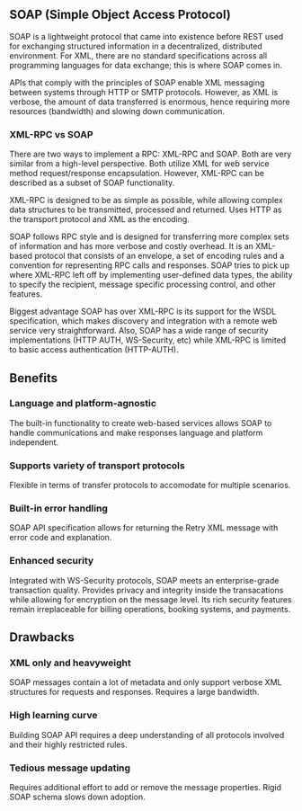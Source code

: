 ## SOAP (Simple Object Access Protocol)

SOAP is a lightweight protocol that came into existence before REST used for exchanging structured information in a decentralized, distributed environment. For XML, there are no standard specifications across all programming languages for data exchange; this is where SOAP comes in.

APIs that comply with the principles of SOAP enable XML messaging between systems through HTTP or SMTP protocols. However, as XML is verbose, the amount of data transferred is enormous, hence requiring more resources (bandwidth) and slowing down communication.

### XML-RPC vs SOAP

There are two ways to implement a RPC: XML-RPC and SOAP. Both are very similar from a high-level perspective. Both utilize XML for web service method request/response encapsulation. However, XML-RPC can be described as a subset of SOAP functionality.

XML-RPC is designed to be as simple as possible, while allowing complex data structures to be transmitted, processed and returned. Uses HTTP as the transport protocol and XML as the encoding.

SOAP follows RPC style and is designed for transferring more complex sets of information and has more verbose and costly overhead. It is an XML-based protocol that consists of an envelope, a set of encoding rules and a convention for representing RPC calls and responses. SOAP tries to pick up where XML-RPC left off by implementing user-defined data types, the ability to specify the recipient, message specific processing control, and other features.

Biggest advantage SOAP has over XML-RPC is its support for the WSDL specification, which makes discovery and integration with a remote web service very straightforward. Also, SOAP has a wide range of security implementations (HTTP AUTH, WS-Security, etc) while XML-RPC is limited to basic access authentication (HTTP-AUTH).

## Benefits

### Language and platform-agnostic

The built-in functionality to create web-based services allows SOAP to handle communications and make responses language and platform independent.

### Supports variety of transport protocols

Flexible in terms of transfer protocols to accomodate for multiple scenarios.

### Built-in error handling

SOAP API specification allows for returning the Retry XML message with error code and explanation.

### Enhanced security

Integrated with WS-Security protocols, SOAP meets an enterprise-grade transaction quality. Provides privacy and integrity inside the transacations while allowing for encryption on the message level. Its rich security features remain irreplaceable for billing operations, booking systems, and payments.

## Drawbacks

### XML only and heavyweight

SOAP messages contain a lot of metadata and only support verbose XML structures for requests and responses. Requires a large bandwidth.

### High learning curve

Building SOAP API requires a deep understanding of all protocols involved and their highly restricted rules.

### Tedious message updating

Requires additional effort to add or remove the message properties. Rigid SOAP schema slows down adoption.
